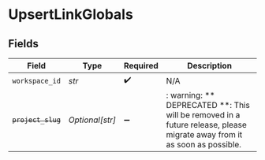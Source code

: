 # UpsertLinkGlobals


## Fields

| Field                                                                                                                   | Type                                                                                                                    | Required                                                                                                                | Description                                                                                                             |
| ----------------------------------------------------------------------------------------------------------------------- | ----------------------------------------------------------------------------------------------------------------------- | ----------------------------------------------------------------------------------------------------------------------- | ----------------------------------------------------------------------------------------------------------------------- |
| `workspace_id`                                                                                                          | *str*                                                                                                                   | :heavy_check_mark:                                                                                                      | N/A                                                                                                                     |
| ~~`project_slug`~~                                                                                                      | *Optional[str]*                                                                                                         | :heavy_minus_sign:                                                                                                      | : warning: ** DEPRECATED **: This will be removed in a future release, please migrate away from it as soon as possible. |